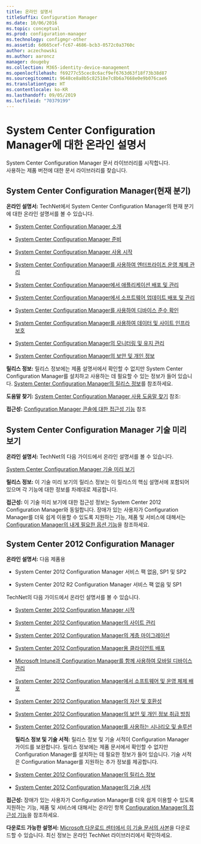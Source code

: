 ```yaml
---
title: 온라인 설명서
titleSuffix: Configuration Manager
ms.date: 10/06/2016
ms.topic: conceptual
ms.prod: configuration-manager
ms.technology: configmgr-other
ms.assetid: 6d665cef-fc67-4686-bcb3-0572c0a3760c
author: aczechowski
ms.author: aaroncz
manager: dougeby
ms.collection: M365-identity-device-management
ms.openlocfilehash: f69277c55cec8c6acf9ef6763d63f18f73b38d87
ms.sourcegitcommit: 9648ce8a8b5c82518e7c8b6a7668e0e9b076cae6
ms.translationtype: HT
ms.contentlocale: ko-KR
ms.lasthandoff: 09/05/2019
ms.locfileid: "70379199"
---
```

# <a name="online-documentation-for-system-center-configuration-manager"></a>System Center Configuration Manager에 대한 온라인 설명서


System Center Configuration Manager 문서 라이브러리를 시작합니다.  
사용하는 제품 버전에 대한 문서 라이브러리를 찾습니다.  

## <a name="system-center-configuration-manager-current-branch"></a>System Center Configuration Manager(현재 분기)  
**온라인 설명서:** TechNet에서 System Center Configuration Manager의 현재 분기에 대한 온라인 설명서를 볼 수 있습니다.  

-   [System Center Configuration Manager 소개](https://technet.microsoft.com/library/mt622715.aspx)  

-   [System Center Configuration Manager 준비](https://technet.microsoft.com/library/mt608540.aspx)  

-   [System Center Configuration Manager 사용 시작](https://technet.microsoft.com/library/mt608544.aspx)  

-   [System Center Configuration Manager를 사용하여 엔터프라이즈 운영 체제 관리](https://technet.microsoft.com/library/mt627933.aspx)  

-   [System Center Configuration Manager에서 애플리케이션 배포 및 관리](https://technet.microsoft.com/library/mt627959.aspx)  

-   [System Center Configuration Manager에서 소프트웨어 업데이트 배포 및 관리](https://technet.microsoft.com/library/mt634340.aspx)  

-   [System Center Configuration Manager를 사용하여 디바이스 준수 확인](https://technet.microsoft.com/library/mt595717.aspx)  

-   [System Center Configuration Manager를 사용하여 데이터 및 사이트 인프라 보호](https://technet.microsoft.com/library/mt613161.aspx)  

-   [System Center Configuration Manager의 모니터링 및 유지 관리](https://technet.microsoft.com/library/mt612855.aspx)  

-   [System Center Configuration Manager의 보안 및 개인 정보](https://technet.microsoft.com/library/mt622694.aspx)  

**릴리스 정보:** 릴리스 정보에는 제품 설명서에서 확인할 수 없지만 System Center Configuration Manager를 설치하고 사용하는 데 필요할 수 있는 정보가 들어 있습니다. [System Center Configuration Manager의 릴리스 정보](https://technet.microsoft.com/library/mt592024.aspx)를 참조하세요.  

**도움말 찾기:** [System Center Configuration Manager 사용 도움말 찾기](https://technet.microsoft.com/library/mt628521.aspx) 참조:  

**접근성:** [Configuration Manager 콘솔에 대한 접근성 기능](https://technet.microsoft.com/library/mt628521.aspx) 참조  


## <a name="system-center-configuration-manager-technical-preview"></a>System Center Configuration Manager 기술 미리 보기  
**온라인 설명서:** TechNet의 다음 가이드에서 온라인 설명서를 볼 수 있습니다.  

 [System Center Configuration Manager 기술 미리 보기](https://go.microsoft.com/fwlink/p/?LinkId=534001)  

**릴리스 정보:** 이 기술 미리 보기의 릴리스 정보는 이 릴리스의 핵심 설명서에 포함되어 있으며 각 기능에 대한 정보를 차례대로 제공합니다.  

**접근성:** 이 기술 미리 보기에 대한 접근성 정보는 System Center 2012 Configuration Manager와 동일합니다. 장애가 있는 사용자가 Configuration Manager를 더욱 쉽게 이용할 수 있도록 지원하는 기능, 제품 및 서비스에 대해서는 [Configuration Manager의 내게 필요한 옵션 기능](https://go.microsoft.com/fwlink/p/?LinkId=258586)을 참조하세요.  

## <a name="system-center-2012-configuration-manager"></a>System Center 2012 Configuration Manager  
**온라인 설명서:** 다음 제품용  

-   System Center 2012 Configuration Manager 서비스 팩 없음, SP1 및 SP2  

-   System Center 2012 R2 Configuration Manager 서비스 팩 없음 및 SP1  

TechNet의 다음 가이드에서 온라인 설명서를 볼 수 있습니다.  

- [System Center 2012 Configuration Manager 시작](https://go.microsoft.com/fwlink/p/?LinkId=210632)  

- [System Center 2012 Configuration Manager의 사이트 관리](https://go.microsoft.com/fwlink/p/?LinkId=210636)  

- [System Center 2012 Configuration Manager의 계층 마이그레이션](https://go.microsoft.com/fwlink/p/?LinkId=210645)  

- [System Center 2012 Configuration Manager용 클라이언트 배포](https://go.microsoft.com/fwlink/p/?LinkId=210638)  

- [Microsoft Intune과 Configuration Manager를 함께 사용하여 모바일 디바이스 관리](https://go.microsoft.com/fwlink/?LinkId=529959)  

- [System Center 2012 Configuration Manager에서 소프트웨어 및 운영 체제 배포](https://go.microsoft.com/fwlink/p/?LinkId=210635)  

- [System Center 2012 Configuration Manager의 자산 및 호환성](https://go.microsoft.com/fwlink/p/?LinkId=210639)  

- [System Center 2012 Configuration Manager의 보안 및 개인 정보 취급 방침](https://go.microsoft.com/fwlink/p/?LinkId=210640)  

- [System Center 2012 Configuration Manager를 사용하는 시나리오 및 솔루션](https://go.microsoft.com/fwlink/p/?LinkId=290889)  

  **릴리스 정보 및 기술 서적:** 릴리스 정보 및 기술 서적이 Configuration Manager 가이드를 보완합니다. 릴리스 정보에는 제품 문서에서 확인할 수 없지만 Configuration Manager를 설치하는 데 필요한 정보가 들어 있습니다. 기술 서적은 Configuration Manager를 지원하는 추가 정보를 제공합니다.  

- [System Center 2012 Configuration Manager의 릴리스 정보](https://go.microsoft.com/fwlink/?LinkId=529437)  

- [System Center 2012 Configuration Manager의 기술 서적](https://go.microsoft.com/fwlink/p/?LinkId=261032)  

**접근성:** 장애가 있는 사용자가 Configuration Manager를 더욱 쉽게 이용할 수 있도록 지원하는 기능, 제품 및 서비스에 대해서는 온라인 항목 [Configuration Manager의 접근성 기능](https://go.microsoft.com/fwlink/p/?LinkId=258586)을 참조하세요.  

**다운로드 가능한 설명서:** [Microsoft 다운로드 센터에서 이 기술 문서의 사본](https://go.microsoft.com/fwlink/?LinkId=253643)을 다운로드할 수 있습니다. 최신 정보는 온라인 TechNet 라이브러리에서 확인하세요.
